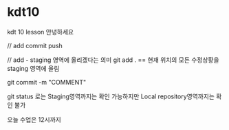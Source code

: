# kdt10
kdt 10 lesson
안녕하세요

// add commit push

// add - staging 영역에 올리겠다는 의미 git add . == 현재 위치의 모든 수정상황을 staging 영역에 올림

git commit -m "COMMENT"

git status 로는 Staging영역까지는 확인 가능하지만 Local repository영역까지는 확인 불가

오늘 수업은 12시까지
